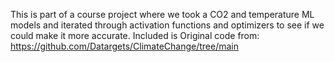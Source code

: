 This is part of a course project where we took a CO2 and temperature ML models and iterated through activation functions and optimizers to see if we could make it more accurate. Included is Original code from: https://github.com/Datargets/ClimateChange/tree/main
